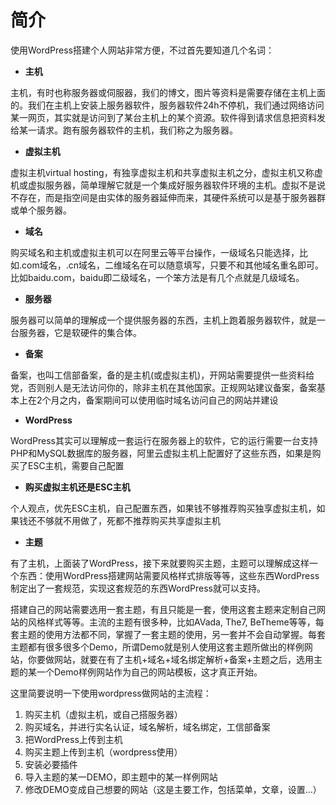 # 简介

使用WordPress搭建个人网站非常方便，不过首先要知道几个名词：

* **主机**

主机，有时也称服务器或伺服器，我们的博文，图片等资料是需要存储在主机上面的。我们在主机上安装上服务器软件，服务器软件24h不停机，我们通过网络访问某一网页，其实就是访问到了某台主机上的某个资源。软件得到请求信息把资料发给某一请求。跑有服务器软件的主机，我们称之为服务器。

* **虚拟主机**

虚拟主机virtual hosting，有独享虚拟主机和共享虚拟主机之分，虚拟主机又称虚机或虚拟服务器，简单理解它就是一个集成好服务器软件环境的主机。虚拟不是说不存在，而是指空间是由实体的服务器延伸而来，其硬件系统可以是基于服务器群或单个服务器。

* **域名**

购买域名和主机或虚拟主机可以在阿里云等平台操作，一级域名只能选择，比如.com域名，.cn域名，二维域名在可以随意填写，只要不和其他域名重名即可。比如baidu.com，baidu即二级域名，一个笨方法是有几个点就是几级域名。

* **服务器**

服务器可以简单的理解成一个提供服务器的东西，主机上跑着服务器软件，就是一台服务器，它是软硬件的集合体。

* **备案**

备案，也叫工信部备案，备的是主机\(或虚拟主机\)，开网站需要提供一些资料给党，否则别人是无法访问你的，除非主机在其他国家。正规网站建议备案，备案基本上在2个月之内，备案期间可以使用临时域名访问自己的网站并建设

* **WordPress**

WordPress其实可以理解成一套运行在服务器上的软件，它的运行需要一台支持PHP和MySQL数据库的服务器，阿里云虚拟主机上配置好了这些东西，如果是购买了ESC主机，需要自己配置

* **购买虚拟主机还是ESC主机**

个人观点，优先ESC主机，自己配置东西，如果钱不够推荐购买独享虚拟主机，如果钱还不够就不用做了，死都不推荐购买共享虚拟主机

* **主题**

有了主机，上面装了WordPress，接下来就要购买主题，主题可以理解成这样一个东西：使用WordPress搭建网站需要风格样式排版等等，这些东西WordPress制定出了一套规范，实现这套规范的东西WordPress就可以支持。

搭建自己的网站需要选用一套主题，有且只能是一套，使用这套主题来定制自己网站的风格样式等等。主流的主题有很多种，比如AVada, The7, BeTheme等等，每套主题的使用方法都不同，掌握了一套主题的使用，另一套并不会自动掌握。每套主题都有很多很多个Demo，所谓Demo就是别人使用这套主题所做出的样例网站，你要做网站，就要在有了主机+域名+域名绑定解析+备案+主题之后，选用主题的某一个Demo样例网站作为自己的网站模板，这才真正开始。

这里简要说明一下使用wordpress做网站的主流程：

1. 购买主机（虚拟主机，或自己搭服务器）
2. 购买域名，并进行实名认证，域名解析，域名绑定，工信部备案
3. 把WordPress上传到主机
4. 购买主题上传到主机（wordpress使用）
5. 安装必要插件
6. 导入主题的某一DEMO，即主题中的某一样例网站
7. 修改DEMO变成自己想要的网站（这是主要工作，包括菜单，文章，设置...）



